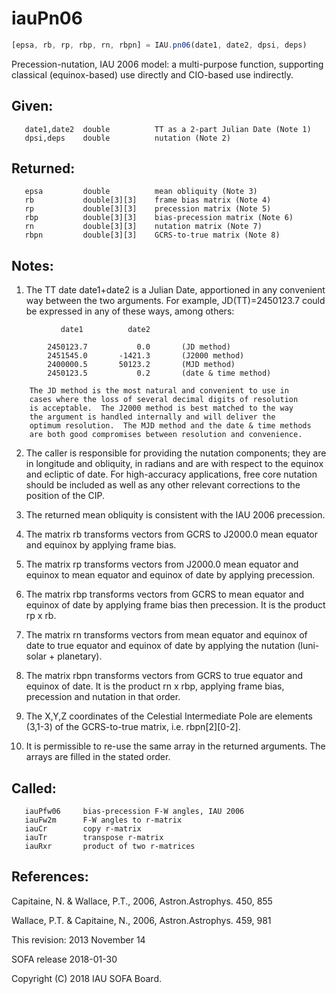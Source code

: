 # iauPn06

```js
[epsa, rb, rp, rbp, rn, rbpn] = IAU.pn06(date1, date2, dpsi, deps)
```

Precession-nutation, IAU 2006 model:  a multi-purpose function,
supporting classical (equinox-based) use directly and CIO-based use
indirectly.

## Given:
```
   date1,date2  double          TT as a 2-part Julian Date (Note 1)
   dpsi,deps    double          nutation (Note 2)
```

## Returned:
```
   epsa         double          mean obliquity (Note 3)
   rb           double[3][3]    frame bias matrix (Note 4)
   rp           double[3][3]    precession matrix (Note 5)
   rbp          double[3][3]    bias-precession matrix (Note 6)
   rn           double[3][3]    nutation matrix (Note 7)
   rbpn         double[3][3]    GCRS-to-true matrix (Note 8)
```

## Notes:

1)  The TT date date1+date2 is a Julian Date, apportioned in any
    convenient way between the two arguments.  For example,
    JD(TT)=2450123.7 could be expressed in any of these ways,
    among others:

```
           date1          date2

        2450123.7           0.0       (JD method)
        2451545.0       -1421.3       (J2000 method)
        2400000.5       50123.2       (MJD method)
        2450123.5           0.2       (date & time method)

    The JD method is the most natural and convenient to use in
    cases where the loss of several decimal digits of resolution
    is acceptable.  The J2000 method is best matched to the way
    the argument is handled internally and will deliver the
    optimum resolution.  The MJD method and the date & time methods
    are both good compromises between resolution and convenience.
```

2)  The caller is responsible for providing the nutation components;
    they are in longitude and obliquity, in radians and are with
    respect to the equinox and ecliptic of date.  For high-accuracy
    applications, free core nutation should be included as well as
    any other relevant corrections to the position of the CIP.

3)  The returned mean obliquity is consistent with the IAU 2006
    precession.

4)  The matrix rb transforms vectors from GCRS to J2000.0 mean
    equator and equinox by applying frame bias.

5)  The matrix rp transforms vectors from J2000.0 mean equator and
    equinox to mean equator and equinox of date by applying
    precession.

6)  The matrix rbp transforms vectors from GCRS to mean equator and
    equinox of date by applying frame bias then precession.  It is
    the product rp x rb.

7)  The matrix rn transforms vectors from mean equator and equinox
    of date to true equator and equinox of date by applying the
    nutation (luni-solar + planetary).

8)  The matrix rbpn transforms vectors from GCRS to true equator and
    equinox of date.  It is the product rn x rbp, applying frame
    bias, precession and nutation in that order.

9)  The X,Y,Z coordinates of the Celestial Intermediate Pole are
    elements (3,1-3) of the GCRS-to-true matrix, i.e. rbpn[2][0-2].

10) It is permissible to re-use the same array in the returned
    arguments.  The arrays are filled in the stated order.

## Called:
```
   iauPfw06     bias-precession F-W angles, IAU 2006
   iauFw2m      F-W angles to r-matrix
   iauCr        copy r-matrix
   iauTr        transpose r-matrix
   iauRxr       product of two r-matrices
```

## References:

   Capitaine, N. & Wallace, P.T., 2006, Astron.Astrophys. 450, 855

   Wallace, P.T. & Capitaine, N., 2006, Astron.Astrophys. 459, 981

This revision:  2013 November 14

SOFA release 2018-01-30

Copyright (C) 2018 IAU SOFA Board.